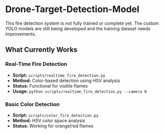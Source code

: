 # Drone-Target-Detection-Model
This fire detection system is not fully trained or complete yet. The custom YOLO models are still being developed and the training dataset needs improvements.

## What Currently Works

### Real-Time Fire Detection
- **Script:** `scripts/realtime_fire_detection.py`
- **Method:** Color-based detection using HSV analysis
- **Status:** Functional for visible flames
- **Usage:** `python scripts/realtime_fire_detection.py --camera 0`

### Basic Color Detection
- **Script:** `scripts/color_fire_detection.py`
- **Method:** HSV color space analysis
- **Status:** Working for orange/red flames
